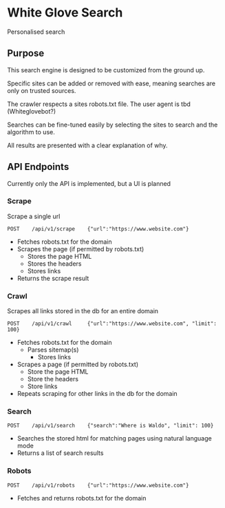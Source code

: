 # White Glove Search

Personalised search

## Purpose

This search engine is designed to be customized from the ground up.

Specific sites can be added or removed with ease, meaning searches are only on trusted sources.

The crawler respects a sites robots.txt file. The user agent is tbd (Whiteglovebot?)

Searches can be fine-tuned easily by selecting the sites to search and the algorithm to use.

All results are presented with a clear explanation of why.

## API Endpoints

Currently only the API is implemented, but a UI is planned

### Scrape

Scrape a single url

    POST    /api/v1/scrape    {"url":"https://www.website.com"}

- Fetches robots.txt for the domain
- Scrapes the page (if permitted by robots.txt)
    - Stores the page HTML
    - Stores the headers
    - Stores links
- Returns the scrape result

### Crawl

Scrapes all links stored in the db for an entire domain

    POST    /api/v1/crawl     {"url":"https://www.website.com", "limit": 100}

- Fetches robots.txt for the domain
    - Parses sitemap(s)
        - Stores links
- Scrapes a page (if permitted by robots.txt)
    - Store the page HTML
    - Store the headers
    - Store links
- Repeats scraping for other links in the db for the domain

### Search

    POST    /api/v1/search    {"search":"Where is Waldo", "limit": 100}

- Searches the stored html for matching pages using natural language mode
- Returns a list of search results

### Robots

    POST    /api/v1/robots    {"url":"https://www.website.com"}

- Fetches and returns robots.txt for the domain

